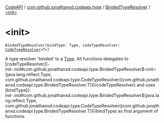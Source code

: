 [CodeAPI](../../index.md) / [com.github.jonathanxd.codeapi.type](../index.md) / [BindedTypeResolver](index.md) / [&lt;init&gt;](.)

# &lt;init&gt;

`BindedTypeResolver(bindType: Type, codeTypeResolver: `[`CodeTypeResolver`](../-code-type-resolver/index.md)`<T>)`

A type resolver 'binded' to a [Type](#). All functions delegates to [codeTypeResolver](-init-.md#com.github.jonathanxd.codeapi.type.BindedTypeResolver$<init>(java.lang.reflect.Type, com.github.jonathanxd.codeapi.type.CodeTypeResolver((com.github.jonathanxd.codeapi.type.BindedTypeResolver.T)))/codeTypeResolver) and uses [bindType](-init-.md#com.github.jonathanxd.codeapi.type.BindedTypeResolver$<init>(java.lang.reflect.Type, com.github.jonathanxd.codeapi.type.CodeTypeResolver((com.github.jonathanxd.codeapi.type.BindedTypeResolver.T)))/bindType)
as first argument of functions.

